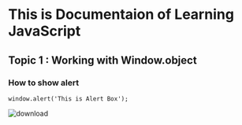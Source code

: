  # This is Documentaion of Learning JavaScript
 ## Topic 1 : Working with Window.object
 ### How to show alert
 
 ```
 window.alert('This is Alert Box');
 ```
 ![download](https://user-images.githubusercontent.com/95132238/143727748-aed809ea-de75-472b-84c5-f81021a35be3.jpg)
